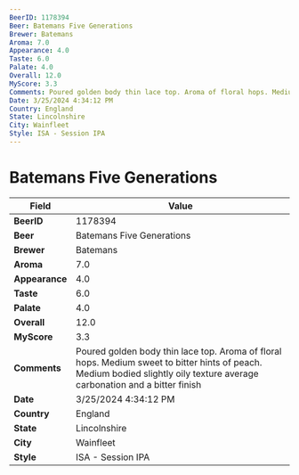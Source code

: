 ```yaml
---
BeerID: 1178394
Beer: Batemans Five Generations
Brewer: Batemans
Aroma: 7.0
Appearance: 4.0
Taste: 6.0
Palate: 4.0
Overall: 12.0
MyScore: 3.3
Comments: Poured golden body thin lace top. Aroma of floral hops. Medium sweet to bitter hints of peach. Medium bodied slightly oily texture average carbonation and a bitter finish
Date: 3/25/2024 4:34:12 PM
Country: England
State: Lincolnshire
City: Wainfleet
Style: ISA - Session IPA
---
```


# Batemans Five Generations

| Field         | Value |
|---------------|-------|
| **BeerID** | 1178394 |
| **Beer** | Batemans Five Generations |
| **Brewer** | Batemans |
| **Aroma** | 7.0 |
| **Appearance** | 4.0 |
| **Taste** | 6.0 |
| **Palate** | 4.0 |
| **Overall** | 12.0 |
| **MyScore** | 3.3 |
| **Comments** | Poured golden body thin lace top. Aroma of floral hops. Medium sweet to bitter hints of peach. Medium bodied slightly oily texture average carbonation and a bitter finish  |
| **Date** | 3/25/2024 4:34:12 PM |
| **Country** | England |
| **State** | Lincolnshire |
| **City** | Wainfleet |
| **Style** | ISA - Session IPA |

